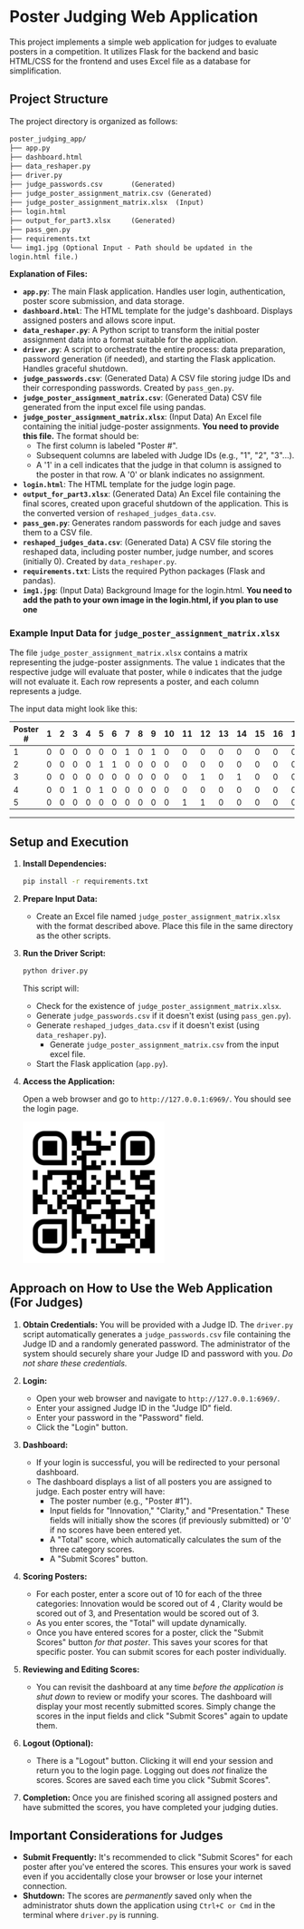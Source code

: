 # Poster Judging Web Application

This project implements a simple web application for judges to evaluate posters in a competition. It utilizes Flask for the backend and basic HTML/CSS for the frontend and uses Excel file as a database for simplification.

## Project Structure

The project directory is organized as follows:

```
poster_judging_app/
├── app.py
├── dashboard.html
├── data_reshaper.py
├── driver.py
├── judge_passwords.csv       (Generated)
├── judge_poster_assignment_matrix.csv (Generated)
├── judge_poster_assignment_matrix.xlsx  (Input)
├── login.html
├── output_for_part3.xlsx     (Generated)
├── pass_gen.py
├── requirements.txt
└── img1.jpg (Optional Input - Path should be updated in the login.html file.)
```

**Explanation of Files:**

*   **`app.py`**:  The main Flask application.  Handles user login, authentication, poster score submission, and data storage.
*   **`dashboard.html`**:  The HTML template for the judge's dashboard.  Displays assigned posters and allows score input.
*   **`data_reshaper.py`**: A Python script to transform the initial poster assignment data into a format suitable for the application.
*   **`driver.py`**: A script to orchestrate the entire process: data preparation, password generation (if needed), and starting the Flask application.  Handles graceful shutdown.
*   **`judge_passwords.csv`**: (Generated Data) A CSV file storing judge IDs and their corresponding passwords. Created by `pass_gen.py`.
*    **`judge_poster_assignment_matrix.csv`**: (Generated Data) CSV file generated from the input excel file using pandas.
*   **`judge_poster_assignment_matrix.xlsx`**:  (Input Data) An Excel file containing the initial judge-poster assignments.  **You need to provide this file.**  The format should be:
    *   The first column is labeled "Poster #".
    *   Subsequent columns are labeled with Judge IDs (e.g., "1", "2", "3"...).
    *   A '1' in a cell indicates that the judge in that column is assigned to the poster in that row.  A '0' or blank indicates no assignment.
*   **`login.html`**: The HTML template for the judge login page.
*   **`output_for_part3.xlsx`**: (Generated Data) An Excel file containing the final scores, created upon graceful shutdown of the application.  This is the converted version of `reshaped_judges_data.csv`.
*   **`pass_gen.py`**:  Generates random passwords for each judge and saves them to a CSV file.
* **`reshaped_judges_data.csv`**: (Generated Data)  A CSV file storing the reshaped data, including poster number, judge number, and scores (initially 0).  Created by `data_reshaper.py`.
*   **`requirements.txt`**: Lists the required Python packages (Flask and pandas).
*   **`img1.jpg`**: (Input Data) Background Image for the login.html. **You need to add the path to your own image in the login.html, if you plan to use one**

### Example Input Data for `judge_poster_assignment_matrix.xlsx`
The file `judge_poster_assignment_matrix.xlsx` contains a matrix representing the judge-poster assignments. The value `1` indicates that the respective judge will evaluate that poster, while `0` indicates that the judge will not evaluate it. Each row represents a poster, and each column represents a judge.

The input data might look like this:

| Poster # | 1 | 2 | 3 | 4 | 5 | 6 | 7 | 8 | 9 | 10 | 11 | 12 | 13 | 14 | 15 | 16 | 17 |
|----------|---|---|---|---|---|---|---|---|---|----|----|----|----|----|----|----|----|
| 1        | 0 | 0 | 0 | 0 | 0 | 0 | 1 | 0 | 1  | 0  | 0  | 0  | 0  | 0  | 0  | 0  | 0  |
| 2        | 0 | 0 | 0 | 0 | 1 | 1 | 0 | 0 | 0  | 0  | 0  | 0  | 0  | 0  | 0  | 0  | 0  |
| 3        | 0 | 0 | 0 | 0 | 0 | 0 | 0 | 0 | 0  | 0  | 0  | 1  | 0  | 1  | 0  | 0  | 0  |
| 4        | 0 | 0 | 1 | 0 | 1 | 0 | 0 | 0 | 0  | 0  | 0  | 0  | 0  | 0  | 0  | 0  | 0  |
| 5        | 0 | 0 | 0 | 0 | 0 | 0 | 0 | 0 | 0  | 0  | 1  | 1  | 0  | 0  | 0  | 0  | 0  |

---

## Setup and Execution

1.  **Install Dependencies:**

    ```bash
    pip install -r requirements.txt
    ```

2.  **Prepare Input Data:**

    *   Create an Excel file named `judge_poster_assignment_matrix.xlsx` with the format described above.  Place this file in the same directory as the other scripts.

3.  **Run the Driver Script:**

    ```bash
    python driver.py
    ```

    This script will:
    *   Check for the existence of `judge_poster_assignment_matrix.xlsx`.
    *   Generate `judge_passwords.csv` if it doesn't exist (using `pass_gen.py`).
    *   Generate `reshaped_judges_data.csv` if it doesn't exist (using `data_reshaper.py`).
        *   Generate `judge_poster_assignment_matrix.csv` from the input excel file.
    *   Start the Flask application (`app.py`).

4.  **Access the Application:**

    Open a web browser and go to `http://127.0.0.1:6969/`.  You should see the login page.

    
    <img src="https://raw.githubusercontent.com/vinaytiparadi/syracuse_ecs_challenge/refs/heads/main/Challenge%20Part%202/qr-code.png?token=GHSAT0AAAAAAC4PVD3LCSUIWUHPE2PGGV6OZ5I2AZQ" alt="Alt Text" width="250" height="250">

## Approach on How to Use the Web Application (For Judges)

1.  **Obtain Credentials:** You will be provided with a Judge ID.  The `driver.py` script automatically generates a `judge_passwords.csv` file containing the Judge ID and a randomly generated password.  The administrator of the system should securely share your Judge ID and password with you.  *Do not share these credentials.*

2.  **Login:**
    *   Open your web browser and navigate to `http://127.0.0.1:6969/`.
    *   Enter your assigned Judge ID in the "Judge ID" field.
    *   Enter your password in the "Password" field.
    *   Click the "Login" button.

3.  **Dashboard:**
    *   If your login is successful, you will be redirected to your personal dashboard.
    *   The dashboard displays a list of all posters you are assigned to judge.  Each poster entry will have:
        *   The poster number (e.g., "Poster #1").
        *   Input fields for "Innovation," "Clarity," and "Presentation."  These fields will initially show the scores (if previously submitted) or '0' if no scores have been entered yet.
        *   A "Total" score, which automatically calculates the sum of the three category scores.
        *   A "Submit Scores" button.

4.  **Scoring Posters:**
    *   For each poster, enter a score out of 10 for each of the three categories: Innovation would be scored out of 4 , Clarity would be scored out of 3, and Presentation would be scored out of 3.
    *   As you enter scores, the "Total" will update dynamically.
    *   Once you have entered scores for a poster, click the "Submit Scores" button *for that poster*.  This saves your scores for that specific poster.  You can submit scores for each poster individually.

5.  **Reviewing and Editing Scores:**
    *   You can revisit the dashboard at any time *before the application is shut down* to review or modify your scores.  The dashboard will display your most recently submitted scores.  Simply change the scores in the input fields and click "Submit Scores" again to update them.

6.  **Logout (Optional):**
     *  There is a "Logout" button. Clicking it will end your session and return you to the login page. Logging out does *not* finalize the scores. Scores are saved each time you click "Submit Scores".

7. **Completion:** Once you are finished scoring all assigned posters and have submitted the scores, you have completed your judging duties.

## Important Considerations for Judges

*   **Submit Frequently:** It's recommended to click "Submit Scores" for each poster after you've entered the scores. This ensures your work is saved even if you accidentally close your browser or lose your internet connection.
*   **Shutdown:**  The scores are *permanently* saved only when the administrator shuts down the application using `Ctrl+C or Cmd` in the terminal where `driver.py` is running.
